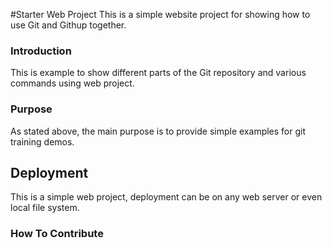 #Starter Web Project
This is a simple website project for showing how to use Git and Githup together.
### Introduction
This is example to show different parts of the Git repository and various commands using web project.
### Purpose
As stated above, the main purpose is to provide simple examples for git training demos.
## Deployment
This is a simple web project, deployment can be on any web server or even local file system.
### How To Contribute

